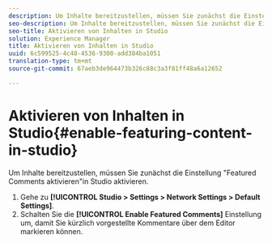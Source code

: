 ```yaml
---
description: Um Inhalte bereitzustellen, müssen Sie zunächst die Einstellung "Featured Comments aktivieren"in Studio aktivieren.
seo-description: Um Inhalte bereitzustellen, müssen Sie zunächst die Einstellung "Featured Comments aktivieren"in Studio aktivieren.
seo-title: Aktivieren von Inhalten in Studio
solution: Experience Manager
title: Aktivieren von Inhalten in Studio
uuid: 6c599525-4c48-4536-9300-add384ba1051
translation-type: tm+mt
source-git-commit: 67aeb3de964473b326c88c3a3f81ff48a6a12652

---
```



# Aktivieren von Inhalten in Studio{#enable-featuring-content-in-studio}

Um Inhalte bereitzustellen, müssen Sie zunächst die Einstellung "Featured Comments aktivieren"in Studio aktivieren.

1. Gehe zu **[!UICONTROL Studio > Settings > Network Settings > Default Settings]**.
1. Schalten Sie die **[!UICONTROL Enable Featured Comments]** Einstellung um, damit Sie kürzlich vorgestellte Kommentare über dem Editor markieren können.
